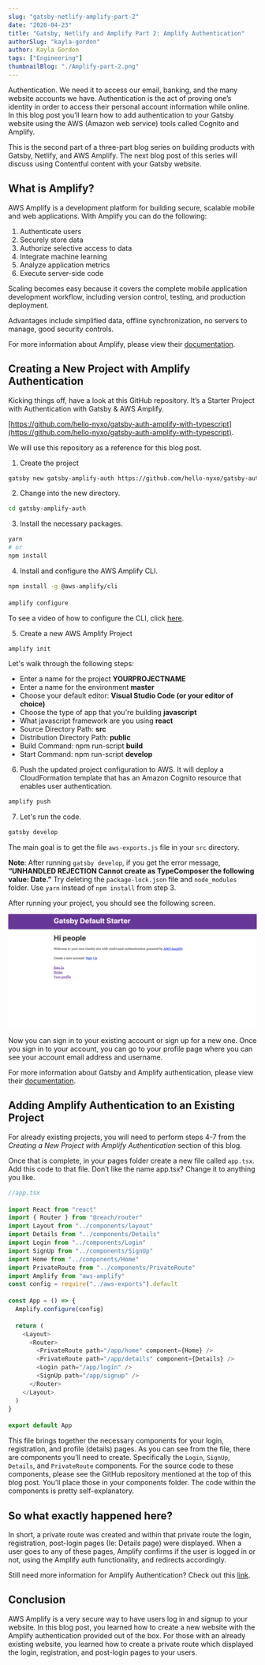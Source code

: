 ```yaml
---
slug: "gatsby-netlify-amplify-part-2"
date: "2020-04-23"
title: "Gatsby, Netlify and Amplify Part 2: Amplify Authentication"
authorSlug: "kayla-gordon"
author: Kayla Gordon
tags: ["Engineering"]
thumbnailBlog: "./Amplify-part-2.png"
---
```


Authentication. We need it to access our email, banking, and the many website accounts we have. Authentication is the act of proving one’s identity in order to access their personal account information while online. In this blog post you’ll learn how to add authentication to your Gatsby website using the AWS (Amazon web service) tools called Cognito and Amplify.

This is the second part of a three-part blog series on building products with Gatsby, Netlify, and AWS Amplify. The next blog post of this series will discuss using Contentful content with your Gatsby website.

## What is Amplify?

AWS Amplify is a development platform for building secure, scalable mobile and web applications. With Amplify you can do the following:

1. Authenticate users
2. Securely store data
3. Authorize selective access to data
4. Integrate machine learning
5. Analyze application metrics
6. Execute server-side code

Scaling becomes easy because it covers the complete mobile application development workflow, including version control, testing, and production deployment.

Advantages include simplified data, offline synchronization, no servers to manage, good security controls.

For more information about Amplify, please view their <a href="https://docs.amplify.aws/" rel="noopener">documentation</a>.

## Creating a New Project with Amplify Authentication

Kicking things off, have a look at this GitHub repository. It’s a Starter Project with Authentication with Gatsby & AWS Amplify.

[https://github.com/hello-nyxo/gatsby-auth-amplify-with-typescript](https://github.com/hello-nyxo/gatsby-auth-amplify-with-typescript).

We will use this repository as a reference for this blog post.

1. Create the project

```bash
gatsby new gatsby-amplify-auth https://github.com/hello-nyxo/gatsby-auth-amplify-with-typescript
```

2. Change into the new directory.

```bash
cd gatsby-amplify-auth
```

3. Install the necessary packages.

```bash
yarn
# or
npm install
```

4. Install and configure the AWS Amplify CLI.

```bash
npm install -g @aws-amplify/cli

amplify configure
```

To see a video of how to configure the CLI, click [here](https://www.youtube.com/watch?v=fWbM5DLh25U).

5. Create a new AWS Amplify Project

```bash
amplify init
```

Let's walk through the following steps:

- Enter a name for the project **YOURPROJECTNAME**
- Enter a name for the environment **master**
- Choose your default editor: **Visual Studio Code (or your editor of choice)**
- Choose the type of app that you're building **javascript**
- What javascript framework are you using **react**
- Source Directory Path: **src**
- Distribution Directory Path: **public**
- Build Command: npm run-script **build**
- Start Command: npm run-script **develop**

6. Push the updated project configuration to AWS.
   It will deploy a CloudFormation template that has an Amazon Cognito resource that enables user authentication.

```bash
amplify push
```

7. Let's run the code.

```bash
gatsby develop
```

The main goal is to get the file `aws-exports.js` file in your `src` directory.

**Note**: After running `gatsby develop`, if you get the error message, **“UNHANDLED REJECTION Cannot create as TypeComposer the following value: Date.”** Try deleting the `package-lock.json` file and `node_modules` folder. Use `yarn` instead of `npm install` from step 3.

After running your project, you should see the following screen.

![Gatsby authentication image](auth_sceenshot.png)

Now you can sign in to your existing account or sign up for a new one. Once you sign in to your account, you can go to your profile page where you can see your account email address and username.

For more information about Gatsby and Amplify authentication, please view their [documentation](https://github.com/hello-nyxo/gatsby-auth-amplify-with-typescript).

## Adding Amplify Authentication to an Existing Project

For already existing projects, you will need to perform steps 4-7 from the _Creating a New Project with Amplify Authentication_ section of this blog.

Once that is complete, in your pages folder create a new file called `app.tsx`. Add this code to that file. Don’t like the name app.tsx? Change it to anything you like.

```javascript
//app.tsx

import React from "react"
import { Router } from "@reach/router"
import Layout from "../components/layout"
import Details from "../components/Details"
import Login from "../components/Login"
import SignUp from "../components/SignUp"
import Home from "../components/Home"
import PrivateRoute from "../components/PrivateRoute"
import Amplify from "aws-amplify"
const config = require("../aws-exports").default

const App = () => {
  Amplify.configure(config)

  return (
    <Layout>
      <Router>
        <PrivateRoute path="/app/home" component={Home} />
        <PrivateRoute path="/app/details" component={Details} />
        <Login path="/app/login" />
        <SignUp path="/app/signup" />
      </Router>
    </Layout>
  )
}

export default App
```

This file brings together the necessary components for your login, registration, and profile (details) pages. As you can see from the file, there are components you’ll need to create. Specifically the `Login`, `SignUp`, `Details`, and `PrivateRoute` components. For the source code to these components, please see the GitHub repository mentioned at the top of this blog post. You’ll place those in your components folder. The code within the components is pretty self-explanatory.

## So what exactly happened here?

In short, a private route was created and within that private route the login, registration, post-login pages (Ie: Details page) were displayed. When a user goes to any of these pages, Amplify confirms if the user is logged in or not, using the Amplify auth functionality, and redirects accordingly.

Still need more information for Amplify Authentication? Check out this [link](https://docs.amplify.aws/lib/auth/getting-started/q/platform/js).

## Conclusion

AWS Amplify is a very secure way to have users log in and signup to your website. In this blog post, you learned how to create a new website with the Amplify authentication provided out of the box. For those with an already existing website, you learned how to create a private route which displayed the login, registration, and post-login pages to your users.

